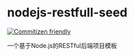 # nodejs-restfull-seed

[![Commitizen friendly](https://img.shields.io/badge/commitizen-friendly-brightgreen.svg)](http://commitizen.github.io/cz-cli/)

一个基于Node.js的RESTful后端项目模板
